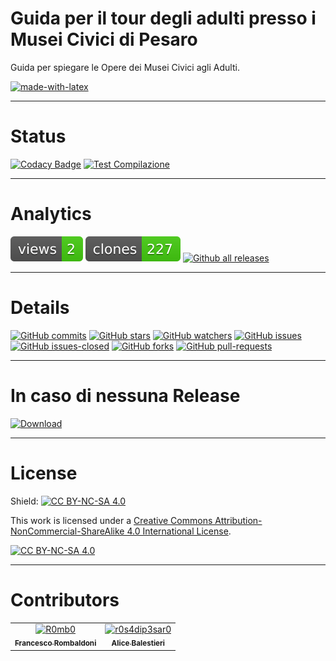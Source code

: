 # Guida per il tour degli adulti presso i Musei Civici di Pesaro
Guida per spiegare le Opere dei Musei Civici agli Adulti.

[![made-with-latex](https://img.shields.io/badge/Made%20with-LaTeX-1f425f.svg)](https://www.latex-project.org/)

---

# Status
[![Codacy Badge](https://app.codacy.com/project/badge/Grade/1ef075dba4a14be5ad7590d05c852950)](https://app.codacy.com/gh/Pomodoro-Musei-di-Pesaro/Guida-per-Tour-Audulti-Musei-Civici/dashboard?utm_source=gh&utm_medium=referral&utm_content=&utm_campaign=Badge_grade)
[![Test Compilazione](https://github.com/Pomodoro-Musei-di-Pesaro/Guida-per-Tour-Audulti-Musei-Civici/actions/workflows/LaTeX_Action.yml/badge.svg?branch=main&event=push)](https://github.com/Pomodoro-Musei-di-Pesaro/Guida-per-Tour-Audulti-Musei-Civici/actions/workflows/LaTeX_Action.yml)

---

# Analytics
[![views](https://raw.githubusercontent.com/Pomodoro-Musei-di-Pesaro/Guida-per-Tour-Audulti-Musei-Civici/traffic/traffic-Guida-per-Tour-Audulti-Musei-Civici/views.svg)](https://github.com/Pomodoro-Musei-di-Pesaro/Guida-per-Tour-Audulti-Musei-Civici)
[![clones](https://raw.githubusercontent.com/Pomodoro-Musei-di-Pesaro/Guida-per-Tour-Audulti-Musei-Civici/traffic/traffic-Guida-per-Tour-Audulti-Musei-Civici/clones.svg)](https://github.com/Pomodoro-Musei-di-Pesaro/Guida-per-Tour-Audulti-Musei-Civici)
[![Github all releases](https://img.shields.io/github/downloads/Pomodoro-Musei-di-Pesaro/Guida-per-Tour-Audulti-Musei-Civici/total.svg)](https://GitHub.com/Pomodoro-Musei-di-Pesaro/Guida-per-Tour-Audulti-Musei-Civici/releases/)


---

# Details
[![GitHub commits](https://badgen.net/github/commits/Pomodoro-Musei-di-Pesaro/Guida-per-Tour-Audulti-Musei-Civici)](https://GitHub.com/Pomodoro-Musei-di-Pesaro/Guida-per-Tour-Audulti-Musei-Civici/commit/)
[![GitHub stars](https://badgen.net/github/stars/Pomodoro-Musei-di-Pesaro/Guida-per-Tour-Audulti-Musei-Civici)](https://GitHub.com/Pomodoro-Musei-di-Pesaro/Guida-per-Tour-Audulti-Musei-Civici/stargazers/)
[![GitHub watchers](https://img.shields.io/github/watchers/Pomodoro-Musei-di-Pesaro/Guida-per-Tour-Audulti-Musei-Civici?color=blue)](https://github.com/Pomodoro-Musei-di-Pesaro/Guida-per-Tour-Audulti-Musei-Civici/watchers)
[![GitHub issues](https://img.shields.io/github/issues/Pomodoro-Musei-di-Pesaro/Guida-per-Tour-Audulti-Musei-Civici.svg)](https://GitHub.com/Pomodoro-Musei-di-Pesaro/Guida-per-Tour-Audulti-Musei-Civici/issues/)
[![GitHub issues-closed](https://img.shields.io/github/issues-closed/Pomodoro-Musei-di-Pesaro/Guida-per-Tour-Audulti-Musei-Civici.svg)](https://GitHub.com/Pomodoro-Musei-di-Pesaro/Guida-per-Tour-Audulti-Musei-Civici/issues?q=is%3Aissue+is%3Aclosed)
[![GitHub forks](https://badgen.net/github/forks/Pomodoro-Musei-di-Pesaro/Guida-per-Tour-Audulti-Musei-Civici/)](https://GitHub.com/Pomodoro-Musei-di-Pesaro/Guida-per-Tour-Audulti-Musei-Civici/network/)
[![GitHub pull-requests](https://img.shields.io/github/issues-pr/Pomodoro-Musei-di-Pesaro/Guida-per-Tour-Audulti-Musei-Civici.svg)](https://GitHub.com/Pomodoro-Musei-di-Pesaro/Guida-per-Tour-Audulti-Musei-Civici/pull/)

---

# In caso di nessuna Release
[![Download](https://custom-icon-badges.demolab.com/badge/-Scarica%20i%20documenti%20dimostrativi-blue?style=for-the-badge&logo=download&logoColor=white "Documenti")](https://nightly.link/Pomodoro-Musei-di-Pesaro/Guida-per-Tour-Audulti-Musei-Civici/workflows/LaTeX_Action/main/Relazione.zip)

---

# License
Shield: [![CC BY-NC-SA 4.0][cc-by-nc-sa-shield]][cc-by-nc-sa]

This work is licensed under a
[Creative Commons Attribution-NonCommercial-ShareAlike 4.0 International License][cc-by-nc-sa].

[![CC BY-NC-SA 4.0][cc-by-nc-sa-image]][cc-by-nc-sa]

[cc-by-nc-sa]: http://creativecommons.org/licenses/by-nc-sa/4.0/
[cc-by-nc-sa-image]: https://licensebuttons.net/l/by-nc-sa/4.0/88x31.png
[cc-by-nc-sa-shield]: https://img.shields.io/badge/License-CC%20BY--NC--SA%204.0-lightgrey.svg

---
<!--
# Authors
-   Alice Balestieri
-   Francesco Rombaldoni

--- -->

# Contributors
<!-- readme: collaborators,contributors -start -->
<table>
<tr>
    <td align="center">
        <a href="https://github.com/R0mb0">
            <img src="https://avatars.githubusercontent.com/u/72658034?v=4" width="100;" alt="R0mb0"/>
            <br />
            <sub><b>Francesco Rombaldoni</b></sub>
        </a>
    </td>
    <td align="center">
        <a href="https://github.com/r0s4dip3sar0">
            <img src="https://avatars.githubusercontent.com/u/130976709?v=4" width="100;" alt="r0s4dip3sar0"/>
            <br />
            <sub><b>Alice Balestieri</b></sub>
        </a>
    </td></tr>
</table>
<!-- readme: collaborators,contributors -end -->
